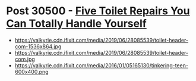 # Post 30500 - [Five Toilet Repairs You Can Totally Handle Yourself](https://www.ifixit.com/News/30500/five-toilet-repairs-you-can-totally-handle-yourself)

- https://valkyrie.cdn.ifixit.com/media/2019/06/28085539/toilet-header-com-1536x864.jpg
- https://valkyrie.cdn.ifixit.com/media/2019/06/28085539/toilet-header-com.jpg
- https://valkyrie.cdn.ifixit.com/media/2016/01/05165130/tinkering-teen-600x400.png
